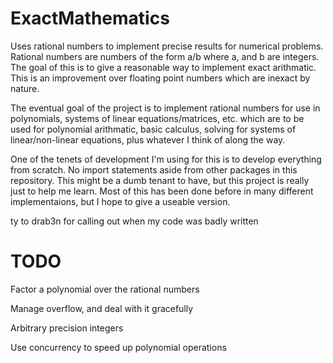 # ExactMathematics
Uses rational numbers to implement precise results for numerical problems. Rational numbers are numbers of the form a/b where a, and b are integers. The goal of this is to give a reasonable way to implement exact arithmatic. This is an improvement over floating point numbers which are inexact by nature.

The eventual goal of the project is to implement rational numbers for use in polynomials, systems of linear equations/matrices, etc. which are to be used for polynomial arithmatic, basic calculus, solving for systems of linear/non-linear equations, plus whatever I think of along the way.

One of the tenets of development I'm using for this is to develop everything from scratch. No import statements aside from other packages in this repository. This might be a dumb tenant to have, but this project is really just to help me learn. Most of this has been done before in many different implementaions, but I hope to give a useable version.

ty to drab3n for calling out when my code was badly written


# TODO
Factor a polynomial over the rational numbers

Manage overflow, and deal with it gracefully

Arbitrary precision integers

Use concurrency to speed up polynomial operations
